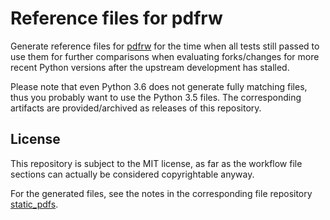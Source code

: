 # Reference files for pdfrw

Generate reference files for [pdfrw](https://github.com/pmaupin/pdfrw) for the time when
all tests still passed to use them for further comparisons when evaluating forks/changes
for more recent Python versions after the upstream development has stalled.

Please note that even Python 3.6 does not generate fully matching files, thus you probably
want to use the Python 3.5 files. The corresponding artifacts are provided/archived as
releases of this repository.

## License

This repository is subject to the MIT license, as far as the workflow file sections can
actually be considered copyrightable anyway.

For the generated files, see the notes in the corresponding file repository
[static_pdfs](https://github.com/pmaupin/static_pdfs).
